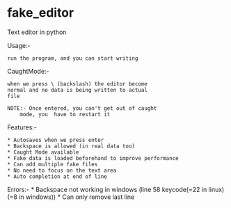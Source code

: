 # fake_editor
Text editor in python


Usage:-

	run the program, and you can start writing



CaughtMode:-

	when we press \ (backslash) the editor become
	normal and no data is being written to actual
	file
	
	NOTE:- Once entered, you can't get out of caught
		mode, you  have to restart it


Features:-

	* Autosaves when we press enter
	* Backspace is allowed (in real data too)
	* Caught Mode available
	* Fake data is loaded beforehand to improve performance
	* Can add multiple fake files
	* No need to focus on the text area
	* Auto completion at end of line

Errors:-
	* Backspace not working in windows (line 58 keycode(=22 in linux) (=8 in windows))
	* Can only remove last line
	
